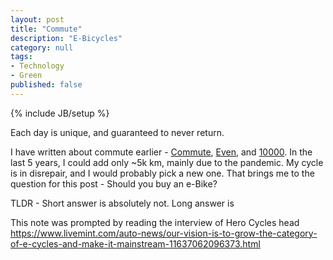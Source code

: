 ```yaml
---
layout: post
title: "Commute"
description: "E-Bicycles"
category: null
tags: 
- Technology
- Green
published: false
---
```

 
{% include JB/setup %}

Each day is unique, and guaranteed to never return.

I have written about commute earlier - [Commute](https://umangsaini.cricket/2014/01/commute/), [Even](https://umangsaini.cricket/2014/06/even/), and [10000](https://umangsaini.cricket/2016/08/10000/). In the last 5 years, I could add only ~5k km, mainly due to the pandemic. My cycle is in disrepair, and I would probably pick a new one. That brings me to the question for this post - Should you buy an e-Bike?

TLDR - Short answer is absolutely not. Long answer is 

This note was prompted by reading the interview of Hero Cycles head 
https://www.livemint.com/auto-news/our-vision-is-to-grow-the-category-of-e-cycles-and-make-it-mainstream-11637062096373.html
